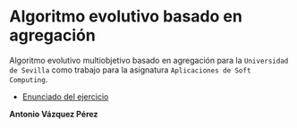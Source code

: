 # Algoritmo evolutivo basado en agregación
Algoritmo evolutivo multiobjetivo basado en agregación para la `Universidad de Sevilla` como trabajo para la asignatura `Aplicaciones de Soft Computing`.

- [Enunciado del ejercicio](./trabajo_evaluacion.pdf)

**Antonio Vázquez Pérez**

